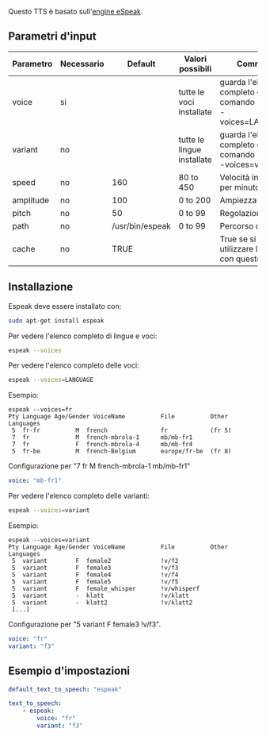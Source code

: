 Questo TTS è basato sull'[engine eSpeak](http://espeak.sourceforge.net/).

## Parametri d'input

| Parametro  |Necessario| Default         | Valori possibili         | Commento                                                           |
| ---------- | -------- | --------------- | ------------------------ | ------------------------------------------------------------------ |
| voice      | si       |                 | tutte le voci installate | guarda l'elenco completo con il comando "espeak --voices=LANGUAGE" |
| variant    | no       |                 |tutte le lingue installate| guarda l'elenco completo con il comando "espeak --voices=variant"  |
| speed      | no       | 160             | 80 to 450                | Velocità in parole per minuto                                      |
| amplitude  | no       | 100             |  0 to 200                | Ampiezza                                                           |
| pitch      | no       | 50              |  0 to  99                | Regolazione del pitc                                               |
| path       | no       | /usr/bin/espeak |  0 to  99                | Percorso di espeak                                                 |
| cache      | no       | TRUE            |                          | True se si desidera utilizzare la cache con questo TTS             |

## Installazione

Espeak deve essere installato con:
```bash
sudo apt-get install espeak
```

Per vedere l'elenco completo di lingue e voci:
```bash
espeak --voices
```

Per vedere l'elenco completo delle voci:
```bash
espeak --voices=LANGUAGE
```

Esempio:
```
espeak --voices=fr
Pty Language Age/Gender VoiceName          File          Other Languages
 5  fr-fr          M  french               fr            (fr 5)
 7  fr             M  french-mbrola-1      mb/mb-fr1
 7  fr             F  french-mbrola-4      mb/mb-fr4
 5  fr-be          M  french-Belgium       europe/fr-be  (fr 8)
```

Configurazione per "7  fr             M  french-mbrola-1      mb/mb-fr1"
```yaml
voice: "mb-fr1"
```

Per vedere l'elenco completo delle varianti:
```bash
espeak --voices=variant
```

Esempio:
```
espeak --voices=variant
Pty Language Age/Gender VoiceName          File          Other Languages
 5  variant        F  female2              !v/f2
 5  variant        F  female3              !v/f3
 5  variant        F  female4              !v/f4
 5  variant        F  female5              !v/f5
 5  variant        F  female_whisper       !v/whisperf
 5  variant        -  klatt                !v/klatt
 5  variant        -  klatt2               !v/klatt2
 [...]
```

Configurazione per "5  variant        F  female3              !v/f3".
```yaml
voice: "fr"
variant: "f3"
```

## Esempio d'impostazioni

```yaml
default_text_to_speech: "espeak"

text_to_speech:
    - espeak:
        voice: "fr"
        variant: "f3"
```

